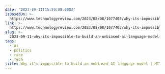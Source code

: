 ```yaml
---
date: '2023-09-11T15:59:08.000Z'
isBasedOn: >-
  https://www.technologyreview.com/2023/08/08/1077403/why-its-impossible-to-build-an-unbiased-ai-language-model/
link: >-
  https://www.technologyreview.com/2023/08/08/1077403/why-its-impossible-to-build-an-unbiased-ai-language-model/
slug: >-
  2023-09-11-why-its-impossible-to-build-an-unbiased-ai-language-model-or-mit-technology
tags:
  - ai
  - politics
  - race
  - Tech
title: Why it’s impossible to build an unbiased AI language model | MIT Technology
---
```


